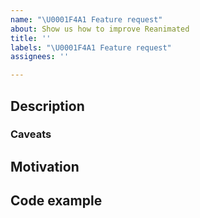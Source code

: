 ```yaml
---
name: "\U0001F4A1 Feature request"
about: Show us how to improve Reanimated
title: ''
labels: "\U0001F4A1 Feature request"
assignees: ''

---
```


## Description

<!--
Describe how this change should work and what is needed to implement it.
-->

### Caveats

## Motivation

<!--
Please provide motivation to add this feature (why is it needed, what problem it solves, etc).
-->

## Code example

<!--
If possible, add short code example which shows how this feature would be used.
-->
